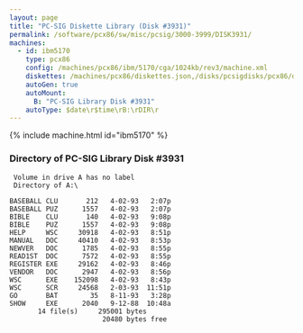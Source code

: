 ```yaml
---
layout: page
title: "PC-SIG Diskette Library (Disk #3931)"
permalink: /software/pcx86/sw/misc/pcsig/3000-3999/DISK3931/
machines:
  - id: ibm5170
    type: pcx86
    config: /machines/pcx86/ibm/5170/cga/1024kb/rev3/machine.xml
    diskettes: /machines/pcx86/diskettes.json,/disks/pcsigdisks/pcx86/diskettes.json
    autoGen: true
    autoMount:
      B: "PC-SIG Library Disk #3931"
    autoType: $date\r$time\rB:\rDIR\r
---
```


{% include machine.html id="ibm5170" %}

### Directory of PC-SIG Library Disk #3931

     Volume in drive A has no label
     Directory of A:\

    BASEBALL CLU       212   4-02-93   2:07p
    BASEBALL PUZ      1557   4-02-93   2:07p
    BIBLE    CLU       140   4-02-93   9:08p
    BIBLE    PUZ      1557   4-02-93   9:08p
    HELP     WSC     30918   4-02-93   8:51p
    MANUAL   DOC     40410   4-02-93   8:53p
    NEWVER   DOC      1785   4-02-93   8:55p
    READ1ST  DOC      7572   4-02-93   8:55p
    REGISTER EXE     29162   4-02-93   8:46p
    VENDOR   DOC      2947   4-02-93   8:56p
    WSC      EXE    152098   4-02-93   8:43p
    WSC      SCR     24568   2-03-93  11:51p
    GO       BAT        35   8-11-93   3:28p
    SHOW     EXE      2040   9-12-88  10:48a
           14 file(s)     295001 bytes
                           20480 bytes free
